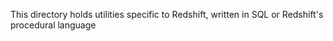 This directory holds utilities specific to Redshift, written in SQL or Redshift's procedural language
